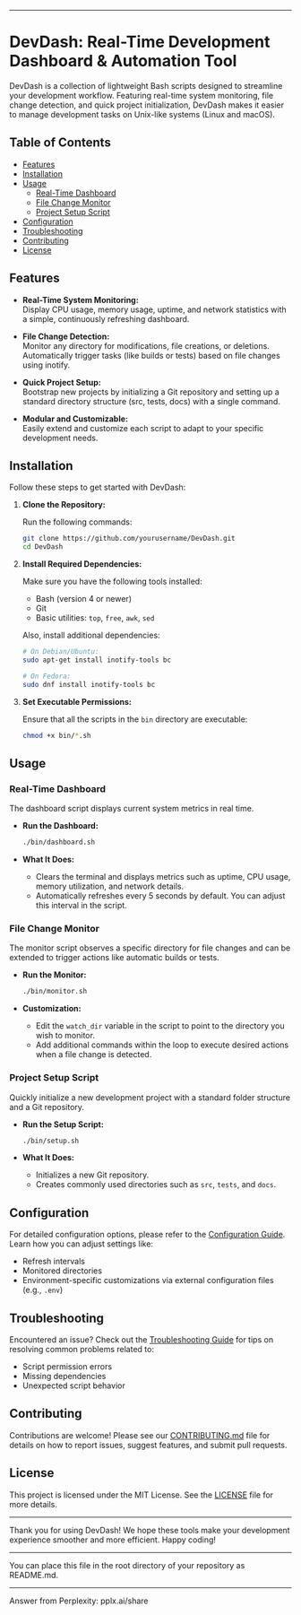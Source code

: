 ------------------------------------------------------------
# DevDash: Real-Time Development Dashboard & Automation Tool

DevDash is a collection of lightweight Bash scripts designed to streamline your development workflow. Featuring real-time system monitoring, file change detection, and quick project initialization, DevDash makes it easier to manage development tasks on Unix-like systems (Linux and macOS).

## Table of Contents

- [Features](#features)
- [Installation](#installation)
- [Usage](#usage)
  - [Real-Time Dashboard](#real-time-dashboard)
  - [File Change Monitor](#file-change-monitor)
  - [Project Setup Script](#project-setup-script)
- [Configuration](#configuration)
- [Troubleshooting](#troubleshooting)
- [Contributing](#contributing)
- [License](#license)

## Features

- **Real-Time System Monitoring:**  
  Display CPU usage, memory usage, uptime, and network statistics with a simple, continuously refreshing dashboard.

- **File Change Detection:**  
  Monitor any directory for modifications, file creations, or deletions. Automatically trigger tasks (like builds or tests) based on file changes using inotify.

- **Quick Project Setup:**  
  Bootstrap new projects by initializing a Git repository and setting up a standard directory structure (src, tests, docs) with a single command.

- **Modular and Customizable:**  
  Easily extend and customize each script to adapt to your specific development needs.

## Installation

Follow these steps to get started with DevDash:

1. **Clone the Repository:**

   Run the following commands:
   ```bash
   git clone https://github.com/yourusername/DevDash.git
   cd DevDash
   ```

2. **Install Required Dependencies:**

   Make sure you have the following tools installed:
   - Bash (version 4 or newer)
   - Git
   - Basic utilities: `top`, `free`, `awk`, `sed`

   Also, install additional dependencies:
   ```bash
   # On Debian/Ubuntu:
   sudo apt-get install inotify-tools bc

   # On Fedora:
   sudo dnf install inotify-tools bc
   ```

3. **Set Executable Permissions:**

   Ensure that all the scripts in the `bin` directory are executable:
   ```bash
   chmod +x bin/*.sh
   ```

## Usage

### Real-Time Dashboard

The dashboard script displays current system metrics in real time.

- **Run the Dashboard:**
  ```bash
  ./bin/dashboard.sh
  ```

- **What It Does:**
  - Clears the terminal and displays metrics such as uptime, CPU usage, memory utilization, and network details.
  - Automatically refreshes every 5 seconds by default. You can adjust this interval in the script.

### File Change Monitor

The monitor script observes a specific directory for file changes and can be extended to trigger actions like automatic builds or tests.

- **Run the Monitor:**
  ```bash
  ./bin/monitor.sh
  ```

- **Customization:**
  - Edit the `watch_dir` variable in the script to point to the directory you wish to monitor.
  - Add additional commands within the loop to execute desired actions when a file change is detected.

### Project Setup Script

Quickly initialize a new development project with a standard folder structure and a Git repository.

- **Run the Setup Script:**
  ```bash
  ./bin/setup.sh
  ```

- **What It Does:**
  - Initializes a new Git repository.
  - Creates commonly used directories such as `src`, `tests`, and `docs`.

## Configuration

For detailed configuration options, please refer to the [Configuration Guide](docs/configuration.md). Learn how you can adjust settings like:
- Refresh intervals
- Monitored directories
- Environment-specific customizations via external configuration files (e.g., `.env`)

## Troubleshooting

Encountered an issue? Check out the [Troubleshooting Guide](docs/troubleshooting.md) for tips on resolving common problems related to:
- Script permission errors
- Missing dependencies
- Unexpected script behavior

## Contributing

Contributions are welcome! Please see our [CONTRIBUTING.md](CONTRIBUTING.md) file for details on how to report issues, suggest features, and submit pull requests.

## License

This project is licensed under the MIT License. See the [LICENSE](LICENSE) file for more details.

------------------------------------------------------------
Thank you for using DevDash! We hope these tools make your development experience smoother and more efficient. Happy coding!

------------------------------------------------------------

You can place this file in the root directory of your repository as README.md.

---
Answer from Perplexity: pplx.ai/share
